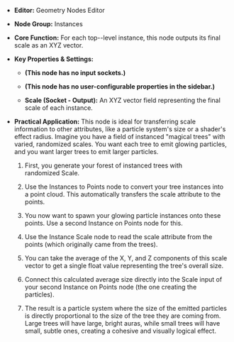 - **Editor:** Geometry Nodes Editor
    
- **Node Group:** Instances
    
- **Core Function:** For each top--level instance, this node outputs its final scale as an XYZ vector.
    
- **Key Properties & Settings:**
    
    - **(This node has no input sockets.)**
        
    - **(This node has no user-configurable properties in the sidebar.)**
        
    - **Scale (Socket - Output):** An XYZ vector field representing the final scale of each instance.
        
- **Practical Application:** This node is ideal for transferring scale information to other attributes, like a particle system's size or a shader's effect radius. Imagine you have a field of instanced "magical trees" with varied, randomized scales. You want each tree to emit glowing particles, and you want larger trees to emit larger particles.
    
    1. First, you generate your forest of instanced trees with randomized Scale.
        
    2. Use the Instances to Points node to convert your tree instances into a point cloud. This automatically transfers the scale attribute to the points.
        
    3. You now want to spawn your glowing particle instances onto these points. Use a second Instance on Points node for this.
        
    4. Use the Instance Scale node to read the scale attribute from the points (which originally came from the trees).
        
    5. You can take the average of the X, Y, and Z components of this scale vector to get a single float value representing the tree's overall size.
        
    6. Connect this calculated average size directly into the Scale input of your second Instance on Points node (the one creating the particles).
        
    7. The result is a particle system where the size of the emitted particles is directly proportional to the size of the tree they are coming from. Large trees will have large, bright auras, while small trees will have small, subtle ones, creating a cohesive and visually logical effect.